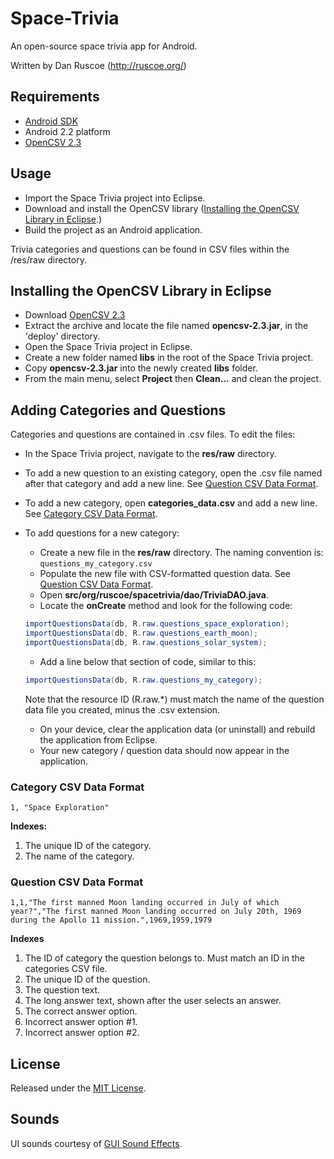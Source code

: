 # Space-Trivia

An open-source space trivia app for Android.

Written by Dan Ruscoe (http://ruscoe.org/)

## Requirements

* [Android SDK](http://developer.android.com/sdk/index.html)
* Android 2.2 platform
* [OpenCSV 2.3](http://sourceforge.net/projects/opencsv/files/opencsv/2.3/)

## Usage

* Import the Space Trivia project into Eclipse.
* Download and install the OpenCSV library ([Installing the OpenCSV Library in Eclipse](#installing-the-opencsv-library-in-eclipse).)
* Build the project as an Android application.

Trivia categories and questions can be found in CSV files within the /res/raw directory.

## Installing the OpenCSV Library in Eclipse

* Download [OpenCSV 2.3](http://sourceforge.net/projects/opencsv/files/opencsv/2.3/)
* Extract the archive and locate the file named **opencsv-2.3.jar**, in the 'deploy' directory.
* Open the Space Trivia project in Eclipse.
* Create a new folder named **libs** in the root of the Space Trivia project.
* Copy **opencsv-2.3.jar** into the newly created **libs** folder.
* From the main menu, select **Project** then **Clean...** and clean the project.

## Adding Categories and Questions

Categories and questions are contained in .csv files. To edit the files:

* In the Space Trivia project, navigate to the **res/raw** directory.
* To add a new question to an existing category, open the .csv file named after that category and add a new line. See [Question CSV Data Format](#question-csv-data-format).
* To add a new category, open **categories_data.csv** and add a new line. See [Category CSV Data Format](#category-csv-data-format).
* To add questions for a new category:
  * Create a new file in the **res/raw** directory. The naming convention is: `questions_my_category.csv`
  * Populate the new file with CSV-formatted question data. See [Question CSV Data Format](#question-csv-data-format).
  * Open **src/org/ruscoe/spacetrivia/dao/TriviaDAO.java**.
  * Locate the **onCreate** method and look for the following code:
  
  ```java
  importQuestionsData(db, R.raw.questions_space_exploration);
  importQuestionsData(db, R.raw.questions_earth_moon);
  importQuestionsData(db, R.raw.questions_solar_system);
  ```
  
  * Add a line below that section of code, similar to this:
  
  ```java
  importQuestionsData(db, R.raw.questions_my_category);
  ```
  
  Note that the resource ID (R.raw.*) must match the name of the question data file you created, minus the .csv extension.
  
  * On your device, clear the application data (or uninstall) and rebuild the application from Eclipse.
  * Your new category / question data should now appear in the application.

### Category CSV Data Format
```csv
1, "Space Exploration"
```

**Indexes:**

1. The unique ID of the category.
2. The name of the category.

### Question CSV Data Format
```csv
1,1,"The first manned Moon landing occurred in July of which year?","The first manned Moon landing occurred on July 20th, 1969 during the Apollo 11 mission.",1969,1959,1979
```

**Indexes**

1. The ID of category the question belongs to. Must match an ID in the categories CSV file.
2. The unique ID of the question.
3. The question text.
4. The long answer text, shown after the user selects an answer.
5. The correct answer option.
6. Incorrect answer option #1.
7. Incorrect answer option #2.

## License

Released under the [MIT License](http://www.opensource.org/licenses/mit-license.php).

## Sounds

UI sounds courtesy of [GUI Sound Effects](http://opengameart.org/content/gui-sound-effects).
